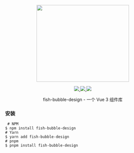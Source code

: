<!--
 * @Date: 2023-12-30 11:43:31
 * @Description: Modify here please
-->
<p align="center">
  <img width="300px" height="250px" src="https://cdn.yupaowang.com/yupao_pc/images/pl/fb-logo-max.png">
</p>

<p align="center">
  <a href="https://www.npmjs.org/package/fish-bubble-design">
    <img src="https://img.shields.io/npm/v/fish-bubble-design.svg" />
  </a>
  <a href="https://bundlephobia.com/package/fish-bubble-design">
    <img src="https://badgen.net/bundlephobia/minzip/fish-bubble-design?style=flat-square" />
  </a>
  <a href="https://npmcharts.com/compare/fish-bubble-design?minimal=true">
    <img src="https://img.shields.io/npm/dm/umy-ui.svg" />
  </a>
  <br>
</p>


<p align="center">fish-bubble-design - 一个 Vue 3 组件库</p>

### 安装

```shell
 # NPM
$ npm install fish-bubble-design
# Yarn
$ yarn add fish-bubble-design
# pnpm
$ pnpm install fish-bubble-design
```

